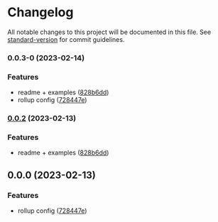 # Changelog

All notable changes to this project will be documented in this file. See [standard-version](https://github.com/conventional-changelog/standard-version) for commit guidelines.

### 0.0.3-0 (2023-02-14)


### Features

* readme + examples ([828b6dd](https://github.com/wangzishun/immer-external-store/commit/828b6dd71f3e7e98793394f8703e61c9c3e81b11))
* rollup config ([728447e](https://github.com/wangzishun/immer-external-store/commit/728447eb6ff6e1b8fc6640542b7f169c52db7136))

### [0.0.2](https://github.com/wangzishun/immer-external-store/compare/v0.0.0...v0.0.2) (2023-02-13)


### Features

* readme + examples ([828b6dd](https://github.com/wangzishun/immer-external-store/commit/828b6dd71f3e7e98793394f8703e61c9c3e81b11))

## 0.0.0 (2023-02-13)


### Features

* rollup config ([728447e](https://github.com/wangzishun/react-event-context/commit/728447eb6ff6e1b8fc6640542b7f169c52db7136))
